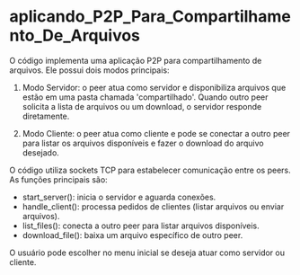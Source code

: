 # aplicando_P2P_Para_Compartilhamento_De_Arquivos

O código implementa uma aplicação P2P para compartilhamento de arquivos. Ele possui dois
modos principais:

1. Modo Servidor: o peer atua como servidor e disponibiliza arquivos que estão em uma pasta
chamada 'compartilhado'. Quando outro peer solicita a lista de arquivos ou um download, o servidor
responde diretamente.

2. Modo Cliente: o peer atua como cliente e pode se conectar a outro peer para listar os arquivos
disponíveis e fazer o download do arquivo desejado.

O código utiliza sockets TCP para estabelecer comunicação entre os peers. As funções principais
são:
- start_server(): inicia o servidor e aguarda conexões.
- handle_client(): processa pedidos de clientes (listar arquivos ou enviar arquivos).
- list_files(): conecta a outro peer para listar arquivos disponíveis.
- download_file(): baixa um arquivo específico de outro peer.

O usuário pode escolher no menu inicial se deseja atuar como servidor ou cliente.


